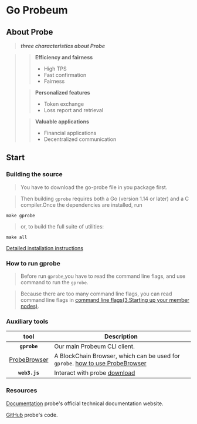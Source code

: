# Go Probeum
## About Probe

> ***three characteristics about Probe***

>> **Efficiency and fairness**
>> + High TPS
>> + Fast confirmation
>> + Fairness
>
>> **Personalized features**
>> + Token exchange
>> + Loss report and retrieval
>
>> **Valuable applications**
>> + Financial applications
>> + Decentralized communication

## Start

### Building the source

>You have to download the go-probe file in you package first.

>Then building `gprobe` requires both a Go (version 1.14 or later) and a C compiler.Once the dependencies are installed, run

```shell
make gprobe
```

> or, to build the full suite of utilities:

```shell
make all
```

[Detailed installation instructions](https://doc.probechain.org/deploy.html#private_chain_build)

### How to run gprobe

> Before run `gprobe`,you have to read the command line flags, and use command to run the `gprobe`.

> Because there are too many command line flags, you can read command line flags in [command line flags(3.Starting up your member nodes)](https://doc.probechain.org/deploy.html).


### Auxiliary tools

|   tool    | Description                                                                                                                                                                                                                                                                                                                                                                                                                                                                                                                                          |
| :-----------: | ---------------------------------------------------------------------------------------------------------------------------------------------------------------------------------------------------------------------------------------------------------------------------------------------------------------------------------------------------------------------------------------------------------------------------------------------------------------------------------------------------------------------------------------------------- |
|  **`gprobe`**   | Our main Probeum CLI client.    |
|   [ProbeBrowser](https://scan.probechain.org/home)    | A BlockChain Browser, which can be used  for `gprobe`. [how to use ProbeBrowser](https://scan.probechain.org/help.html) |
|  **`web3.js`**   |  Interact with probe  [download](https://doc.probechain.org/file/web3.min_1.0.js)   |

### Resources
[Documentation](https://doc.probechain.org/)  probe's official technical documentation website.

[GitHub](https://github.com/ProbeChain/go-probe) probe's code.